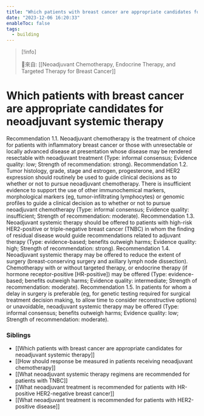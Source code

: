 ```yaml
---
title: "Which patients with breast cancer are appropriate candidates for neoadjuvant systemic therapy"
date: "2023-12-06 16:20:33"
enableToc: false
tags:
  - building
---
```

> [!info]
>
> 🌱來自: [[Neoadjuvant Chemotherapy, Endocrine Therapy, and Targeted Therapy for Breast Cancer]]
# Which patients with breast cancer are appropriate candidates for neoadjuvant systemic therapy
Recommendation 1.1.
Neoadjuvant chemotherapy is the treatment of choice for patients with inflammatory breast cancer or those with unresectable or locally advanced disease at presentation whose disease may be rendered resectable with neoadjuvant treatment (Type: informal consensus; Evidence quality: low; Strength of recommendation: strong).
Recommendation 1.2.
Tumor histology, grade, stage and estrogen, progesterone, and HER2 expression should routinely be used to guide clinical decisions as to whether or not to pursue neoadjuvant chemotherapy. There is insufficient evidence to support the use of other immunochemical markers, morphological markers (eg, tumor-infiltrating lymphocytes) or genomic profiles to guide a clinical decision as to whether or not to pursue neoadjuvant chemotherapy (Type: informal consensus; Evidence quality: insufficient; Strength of recommendation: moderate).
Recommendation 1.3.
Neoadjuvant systemic therapy should be offered to patients with high-risk HER2-positive or triple-negative breast cancer (TNBC) in whom the finding of residual disease would guide recommendations related to adjuvant therapy (Type: evidence-based; benefits outweigh harms; Evidence quality: high; Strength of recommendation: strong).
Recommendation 1.4.
Neoadjuvant systemic therapy may be offered to reduce the extent of surgery (breast-conserving surgery and axillary lymph node dissection). Chemotherapy with or without targeted therapy, or endocrine therapy (if hormone receptor-positive [HR-positive]) may be offered (Type: evidence-based; benefits outweigh harms; Evidence quality: intermediate; Strength of recommendation: moderate).
Recommendation 1.5.
In patients for whom a delay in surgery is preferable (eg, for genetic testing required for surgical treatment decision making, to allow time to consider reconstructive options) or unavoidable, neoadjuvant systemic therapy may be offered (Type: informal consensus; benefits outweigh harms; Evidence quality: low; Strength of recommendation: moderate).
### Siblings
- [[Which patients with breast cancer are appropriate candidates for neoadjuvant systemic therapy]]
- [[How should response be measured in patients receiving neoadjuvant chemotherapy]]
- [[What neoadjuvant systemic therapy regimens are recommended for patients with TNBC]]
- [[What neoadjuvant treatment is recommended for patients with HR-positive HER2-negative breast cancer]]
- [[What neoadjuvant treatment is recommended for patients with HER2-positive disease]]
